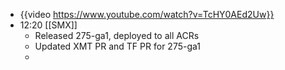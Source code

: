 - {{video https://www.youtube.com/watch?v=TcHY0AEd2Uw}}
- 12:20 [[SMX]]
	- Released 275-ga1, deployed to all ACRs
	- Updated XMT PR and TF PR for 275-ga1
	-